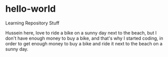 # hello-world
Learning Repository Stuff

Hussein here, love to ride a bike on a sunny day next to the beach, but I don't have enough money to 
buy a bike, and that's why I started coding, in order to get enough money to buy a bike and ride it 
next to the beach on a sunny day.
